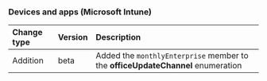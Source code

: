 ### Devices and apps (Microsoft Intune)

| **Change type** | **Version** | **Description** |
|:---|:---|:---|
|Addition|beta|Added the `monthlyEnterprise` member to the **officeUpdateChannel** enumeration|
